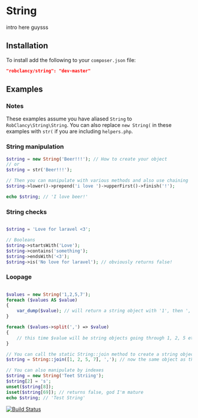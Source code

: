 # String

intro here guysss

## Installation
To install add the following to your `composer.json` file:

```json
"robclancy/string": "dev-master"
```

## Examples


### Notes
These examples assume you have aliased `String` to `RobClancy\String\String`. You can also replace `new String(` in these examples with `str(` if you are including `helpers.php`.

### String manipulation
```php
$string = new String('Beer!!!'); // How to create your object
// or
$string = str('Beer!!!');

// Then you can manipulate with various methods and also use chaining
$string->lower()->prepend('i love ')->upperFirst()->finish('!');

echo $string; // 'I love beer!'
```

### String checks
```php

$string = 'Love for laravel <3';

// Booleans
$string->startsWith('Love');
$string->contains('something');
$string->endsWith('<3');
$string->is('No love for laravel'); // obviously returns false!
```

### Loopage
```php

$values = new String('1,2,5,7');
foreach ($values AS $value)
{
	var_dump($value); // will return a string object with '1', then ',' etc... just loops through characters
}

foreach ($values->split(',') => $value)
{
	// this time $value will be string objects going through 1, 2, 5 etc...
}

// You can call the static String::join method to create a string object from an array of strings
$string = String::join([1, 2, 5, 7], ','); // now the same object as the original $values

// You can also manipulate by indexes
$string = new String('Teet Striing');
$string[2] = 's';
unset($string[8]);
isset($string[69]); // returns false, god I'm mature
echo $string; // 'Test String'

```


[![Build Status](https://secure.travis-ci.org/robclancy/string.png)](http://travis-ci.org/robclancy/string)
